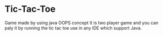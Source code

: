 # Tic-Tac-Toe
Game made by using java OOPS concept
It is two player game and you can paly it by running the tic tac toe use in any IDE which support Java.
